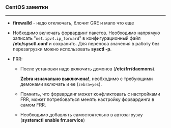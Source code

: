 ### CentOS заметки

---

* **firewalld** - надо отключать, блочит GRE и мало что еще

* Нобходимо включать форвардинг пакетов. Необходимо напрямую записать "`net.ipv4.ip_forward`" в конфигурационный файл **/etc/sysctl.conf** и сохранить. Для переноса значения в работу без перезагрузки можно использовать **sysctl -p**.

  



* FRR:

  * После установки надо включить демонов (**/etc/frr/daemons**). 

    **Zebra изначально выключена!**, необходимо с требующими демонами включать и ее (`zebra=yes`).

  * Помнить, что форвардинг может конфликтовать с настройками FRR, может потребоваться менять настройку форвардинга в самом FRR.

  * Необходимо добавлять самостоятельно в автозагрузку (**systemctl enable frr.service**)

